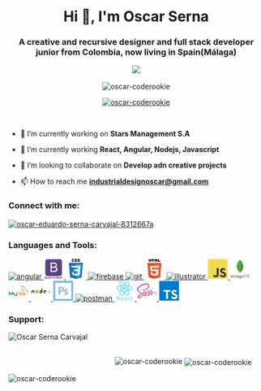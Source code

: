 <h1 align="center">Hi 👋, I'm Oscar Serna</h1>
<h3 align="center">A creative and recursive designer and full stack developer junior from Colombia, now living in Spain(Málaga)</h3>


<p align="center"> <img src="https://komarev.com/ghpvc/?username=oscar-coderookie&label=Profile%20views&color=0e75b6&style=flat"  /> </p>

<p align="center"> <img src="https://komarev.com/ghpvc/?username=oscar-coderookie&label=Profile%20views&color=0e75b6&style=flat" alt="oscar-coderookie" /> </p>

<p align="center"> <a href="https://github.com/ryo-ma/github-profile-trophy"><img src="https://github-profile-trophy.vercel.app/?username=oscar-coderookie" alt="oscar-coderookie" /></a> </p>

<p align="left"> <a href="https://twitter.com/" target="blank"><img src="https://img.shields.io/twitter/follow/?logo=twitter&style=for-the-badge" alt="" /></a> </p>

- 🔭 I’m currently working on **Stars Management S.A**

- 🌱 I’m currently working **React, Angular, Nodejs, Javascript**

- 👯 I’m looking to collaborate on **Develop adn creative projects**

- 📫 How to reach me **industrialdesignoscar@gmail.com**

<h3 align="left">Connect with me:</h3>
<p align="left">
<a href="https://linkedin.com/in/oscar-eduardo-serna-carvajal-8312667a" target="blank"><img align="center" src="https://raw.githubusercontent.com/rahuldkjain/github-profile-readme-generator/master/src/images/icons/Social/linked-in-alt.svg" alt="oscar-eduardo-serna-carvajal-8312667a" height="30" width="40" /></a>
</p>

<h3 align="left">Languages and Tools:</h3>
<p align="left"> <a href="https://angular.io" target="_blank"> <img src="https://angular.io/assets/images/logos/angular/angular.svg" alt="angular" width="40" height="40"/> </a> <a href="https://getbootstrap.com" target="_blank"> <img src="https://raw.githubusercontent.com/devicons/devicon/master/icons/bootstrap/bootstrap-plain-wordmark.svg" alt="bootstrap" width="40" height="40"/> </a> <a href="https://www.w3schools.com/css/" target="_blank"> <img src="https://raw.githubusercontent.com/devicons/devicon/master/icons/css3/css3-original-wordmark.svg" alt="css3" width="40" height="40"/> </a> <a href="https://firebase.google.com/" target="_blank"> <img src="https://www.vectorlogo.zone/logos/firebase/firebase-icon.svg" alt="firebase" width="40" height="40"/> </a> <a href="https://git-scm.com/" target="_blank"> <img src="https://www.vectorlogo.zone/logos/git-scm/git-scm-icon.svg" alt="git" width="40" height="40"/> </a> <a href="https://www.w3.org/html/" target="_blank"> <img src="https://raw.githubusercontent.com/devicons/devicon/master/icons/html5/html5-original-wordmark.svg" alt="html5" width="40" height="40"/> </a> <a href="https://www.adobe.com/in/products/illustrator.html" target="_blank"> <img src="https://www.vectorlogo.zone/logos/adobe_illustrator/adobe_illustrator-icon.svg" alt="illustrator" width="40" height="40"/> </a> <a href="https://developer.mozilla.org/en-US/docs/Web/JavaScript" target="_blank"> <img src="https://raw.githubusercontent.com/devicons/devicon/master/icons/javascript/javascript-original.svg" alt="javascript" width="40" height="40"/> </a> <a href="https://www.mongodb.com/" target="_blank"> <img src="https://raw.githubusercontent.com/devicons/devicon/master/icons/mongodb/mongodb-original-wordmark.svg" alt="mongodb" width="40" height="40"/> </a> <a href="https://www.mysql.com/" target="_blank"> <img src="https://raw.githubusercontent.com/devicons/devicon/master/icons/mysql/mysql-original-wordmark.svg" alt="mysql" width="40" height="40"/> </a> <a href="https://nodejs.org" target="_blank"> <img src="https://raw.githubusercontent.com/devicons/devicon/master/icons/nodejs/nodejs-original-wordmark.svg" alt="nodejs" width="40" height="40"/> </a> <a href="https://www.photoshop.com/en" target="_blank"> <img src="https://raw.githubusercontent.com/devicons/devicon/master/icons/photoshop/photoshop-line.svg" alt="photoshop" width="40" height="40"/> </a> <a href="https://postman.com" target="_blank"> <img src="https://www.vectorlogo.zone/logos/getpostman/getpostman-icon.svg" alt="postman" width="40" height="40"/> </a> <a href="https://reactjs.org/" target="_blank"> <img src="https://raw.githubusercontent.com/devicons/devicon/master/icons/react/react-original-wordmark.svg" alt="react" width="40" height="40"/> </a> <a href="https://sass-lang.com" target="_blank"> <img src="https://raw.githubusercontent.com/devicons/devicon/master/icons/sass/sass-original.svg" alt="sass" width="40" height="40"/> </a> <a href="https://www.typescriptlang.org/" target="_blank"> <img src="https://raw.githubusercontent.com/devicons/devicon/master/icons/typescript/typescript-original.svg" alt="typescript" width="40" height="40"/> </a> </p>

<h3 align="left">Support:</h3>
<p><a href="https://www.buymeacoffee.com/Oscar Serna Carvajal"> <img align="left" src="https://cdn.buymeacoffee.com/buttons/v2/default-yellow.png" height="50" width="210" alt="Oscar Serna Carvajal" /></a></p><br><br>

<p><img align="left" src="https://github-readme-stats.vercel.app/api/top-langs?username=oscar-coderookie&show_icons=true&locale=en&layout=compact" alt="oscar-coderookie" /></p>

<p>&nbsp;<img align="center" src="https://github-readme-stats.vercel.app/api?username=oscar-coderookie&show_icons=true&locale=en" alt="oscar-coderookie" /></p>

<p><img align="center" src="https://github-readme-streak-stats.herokuapp.com/?user=oscar-coderookie&" alt="oscar-coderookie" /></p>
